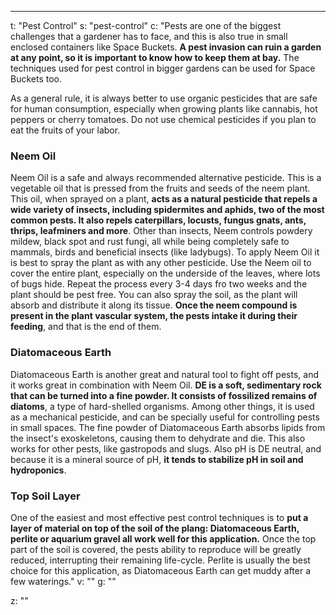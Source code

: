 ---
t: "Pest Control"
s: "pest-control"
c: "Pests are one of the biggest challenges that a gardener has to face, and this is also true in small enclosed containers like Space Buckets. <strong>A pest invasion can ruin a garden at any point, so it is important to know how to keep them at bay.</strong> The techniques used for pest control in bigger gardens can be used for Space Buckets too.

As a general rule, it is always better to use organic pesticides that are safe for human consumption, especially when growing plants like cannabis, hot peppers or cherry tomatoes. Do not use chemical pesticides if you plan to eat the fruits of your labor.

<h3>Neem Oil</h3>
</trong>Neem Oil is a safe and always recommended alternative pesticide.</strong> This is a vegetable oil that is pressed from the fruits and seeds of the neem plant. This oil, when sprayed on a plant, <strong>acts as a natural pesticide that repels a wide variety of insects, including spidermites and aphids, two of the most common pests. It also repels caterpillars, locusts, fungus gnats, ants, thrips, leafminers and more</strong>. Other than insects, Neem controls powdery mildew, black spot and rust fungi, all while being completely safe to mammals, birds and beneficial insects (like ladybugs). To apply Neem Oil it is best to spray the plant as with any other pesticide. Use the Neem oil to cover the entire plant, especially on the underside of the leaves, where lots of bugs hide. Repeat the process every 3-4 days fro two weeks and the plant should be pest free. You can also spray the soil, as the plant will absorb and distribute it along its tissue. <strong>Once the neem compound is present in the plant vascular system, the pests intake it during their feeding</strong>, and that is the end of them.

<h3>Diatomaceous Earth</h3>
Diatomaceous Earth is another great and natural tool to fight off pests, and it works great in combination with Neem Oil. <strong>DE is a soft, sedimentary rock that can be turned into a fine powder. It consists of fossilized remains of diatoms</strong>, a type of hard-shelled organisms. Among other things, it is used as a mechanical pesticide, and can be specially useful for controlling pests in small spaces. The fine powder of Diatomaceous Earth absorbs lipids from the insect's exoskeletons, causing them to dehydrate and die. This also works for other pests, like gastropods and slugs. Also pH is DE neutral, and because it is a mineral source of pH, <strong>it tends to stabilize pH in soil and hydroponics</strong>.

<h3>Top Soil Layer</h3>
One of the easiest and most effective pest control techniques is to <strong>put a layer of material on top of the soil of the plang: Diatomaceous Earth, perlite or aquarium gravel all work well for this application.</strong> Once the top part of the soil is covered, the pests ability to reproduce will be greatly reduced, interrupting their remaining life-cycle. Perlite is usually the best choice for this application, as Diatomaceous Earth can get muddy after a few waterings."
v: ""
g: ""

z: ""